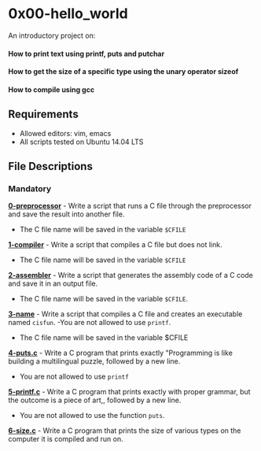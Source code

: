 # 0x00-hello_world
  
An introductory project on:
#### How to print text using printf, puts and putchar
#### How to get the size of a specific type using the unary operator sizeof
#### How to compile using gcc
## Requirements
- Allowed editors: vim, emacs
- All scripts tested on Ubuntu 14.04 LTS
## File Descriptions
### Mandatory
**[0-preprocessor](0-preprocessor)** - Write a script that runs a C file through the preprocessor and save the result into another file.
- The C file name will be saved in the variable `$CFILE`

**[1-compiler](1-compiler)** - Write a script that compiles a C file but does not link.
- The C file name will be saved in the variable `$CFILE`

**[2-assembler](2-assembler)** - Write a script that generates the assembly code of a C code and save it in an output file.
- The C file name will be saved in the variable `$CFILE`.

**[3-name](3-name)** - Write a script that compiles a C file and creates an executable named `cisfun`.
-You are not allowed to use `printf`.
- The C file name will be saved in the variable $CFILE

**[4-puts.c](4-puts.c)** - Write a C program that prints exactly "Programming is like building a multilingual puzzle, followed by a new line.
- You are not allowed to use `printf`

**[5-printf.c](5-printf.c)** - Write a C program that prints exactly with proper grammar, but the outcome is a piece of art,, followed by a new line.
- You are not allowed to use the function `puts`.

**[6-size.c](6-size.c)** - Write a C program that prints the size of various types on the computer it is compiled and run on.

